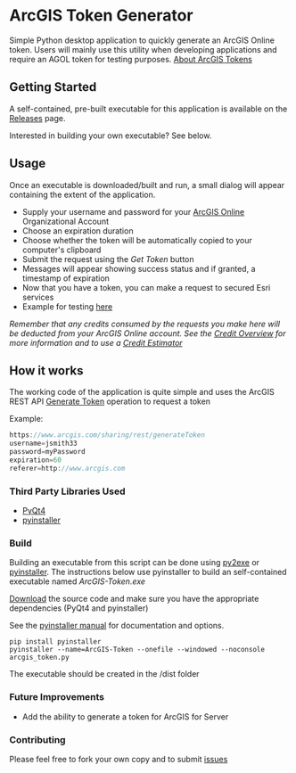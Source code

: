 # ArcGIS Token Generator

Simple Python desktop application to quickly generate an ArcGIS Online token.  Users will mainly use this utility when developing applications and require an AGOL token for testing purposes.  [About ArcGIS Tokens](http://resources.arcgis.com/en/help/main/10.1/index.html#/About_ArcGIS_tokens/0154000005r6000000/)

## Getting Started

A self-contained, pre-built executable for this application is available on the [Releases](https://github.com/amarinelli/arcgis-token/releases) page.

Interested in building your own executable?  See below.

## Usage

Once an executable is downloaded/built and run, a small dialog will appear containing the extent of the application.

- Supply your username and password for your [ArcGIS Online](http://www.arcgis.com/features/) Organizational Account
- Choose an expiration duration
- Choose whether the token will be automatically copied to your computer's clipboard
- Submit the request using the *Get Token* button
- Messages will appear showing success status and if granted, a timestamp of expiration
- Now that you have a token, you can make a request to secured Esri services
 - Example for testing [here](http://hydro.arcgis.com/arcgis/rest/login?redirect=http%3A//hydro.arcgis.com/arcgis/rest/services)
 
 *Remember that any credits consumed by the requests you make here will be deducted from your ArcGIS Online account. See the [Credit Overview](http://www.esri.com/software/arcgis/arcgisonline/credits) for more information and to use a [Credit Estimator](http://www.esri.com/software/arcgis/arcgisonline/credits/estimator)*

## How it works

The working code of the application is quite simple and uses the ArcGIS REST API [Generate Token](http://resources.arcgis.com/en/help/arcgis-rest-api/index.html#/Generate_Token/02r3000000m5000000/) operation to request a token

Example:

```JavaScript
https://www.arcgis.com/sharing/rest/generateToken
username=jsmith33
password=myPassword
expiration=60 
referer=http://www.arcgis.com
```

### Third Party Libraries Used

- [PyQt4](http://www.riverbankcomputing.com/software/pyqt/download)
- [pyinstaller](https://github.com/pyinstaller/pyinstaller/wiki)


### Build

Building an executable from this script can be done using [py2exe](http://www.py2exe.org/) or [pyinstaller](https://github.com/pyinstaller/pyinstaller/wiki).  The instructions below use pyinstaller to build an self-contained executable named *ArcGIS-Token.exe*

[Download](https://github.com/amarinelli/arcgis-token/archive/master.zip) the source code and make sure you have the appropriate dependencies (PyQt4 and pyinstaller)

See the [pyinstaller manual](http://pythonhosted.org/PyInstaller/#using-pyinstaller) for documentation and options.

```Shell
pip install pyinstaller
pyinstaller --name=ArcGIS-Token --onefile --windowed --noconsole arcgis_token.py
```

The executable should be created in the /dist folder

### Future Improvements

- Add the ability to generate a token for ArcGIS for Server

### Contributing

Please feel free to fork your own copy and to submit [issues](https://github.com/amarinelli/arcgis-token/issues)


